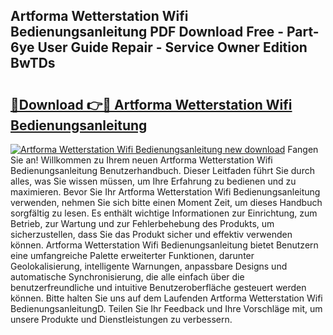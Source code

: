 ## Artforma Wetterstation Wifi Bedienungsanleitung PDF Download Free - Part-6ye User Guide Repair - Service Owner Edition BwTDs

# <h2><a href="http://df2axc.blite.top/?on=Artforma+Wetterstation+Wifi+Bedienungsanleitung">🔗Download 👉🔴 Artforma Wetterstation Wifi Bedienungsanleitung</a></h2>

[![Artforma Wetterstation Wifi Bedienungsanleitung new download](https://i.imgur.com/lujVjoI.png)](http://df2axc.blite.top/?on=Artforma+Wetterstation+Wifi+Bedienungsanleitung)
Fangen Sie an! Willkommen zu Ihrem neuen Artforma Wetterstation Wifi Bedienungsanleitung Benutzerhandbuch. Dieser Leitfaden führt Sie durch alles, was Sie wissen müssen, um Ihre Erfahrung zu bedienen und zu maximieren. Bevor Sie Ihr Artforma Wetterstation Wifi Bedienungsanleitung verwenden, nehmen Sie sich bitte einen Moment Zeit, um dieses Handbuch sorgfältig zu lesen. Es enthält wichtige Informationen zur Einrichtung, zum Betrieb, zur Wartung und zur Fehlerbehebung des Produkts, um sicherzustellen, dass Sie das Produkt sicher und effektiv verwenden können. Artforma Wetterstation Wifi Bedienungsanleitung bietet Benutzern eine umfangreiche Palette erweiterter Funktionen, darunter Geolokalisierung, intelligente Warnungen, anpassbare Designs und automatische Synchronisierung, die alle einfach über die benutzerfreundliche und intuitive Benutzeroberfläche gesteuert werden können. Bitte halten Sie uns auf dem Laufenden Artforma Wetterstation Wifi BedienungsanleitungD. Teilen Sie Ihr Feedback und Ihre Vorschläge mit, um unsere Produkte und Dienstleistungen zu verbessern.
